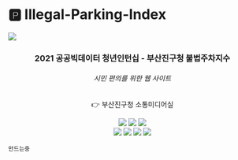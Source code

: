 # 🅿️ Illegal-Parking-Index 
![](https://github.com/dua9920/Illegal-Parking-Index/blob/main/main.png)
<div align='center'>
  <h3> <b>2021 공공빅데이터 청년인턴십 - 부산진구청 불법주차지수</b> </h3>
  <h6>시민 편의를 위한 웹 사이트</h6>
  <p>👉 부산진구청 소통미디어실</p>

<img src="https://img.shields.io/badge/Vue.js-4FC08D?style=flat-square&logo=Vue.js&logoColor=white"/></a>
<img src="https://img.shields.io/badge/HTML-E34F26?style=flat-square&logo=HTML5&logoColor=white"/></a>
<img src="https://img.shields.io/badge/CSS-1572B6?style=flat-square&logo=CSS3&logoColor=white"/></a>
<br/>
<img src="https://img.shields.io/badge/Node.js-339933?style=flat-square&logo=Node.js&logoColor=white"/></a>
<img src="https://img.shields.io/badge/MySQL-4479A1?style=flat-square&logo=MySQL&logoColor=white"/></a>
<img src="https://img.shields.io/badge/JavaScript-F7DF1E?style=flat-square&logo=JavaScript&logoColor=white"/></a>
<img src="https://img.shields.io/badge/D3.js-F9A03C?style=flat-square&logo=D3.js&logoColor=white"/></a>

</div>

```
만드는중
```

